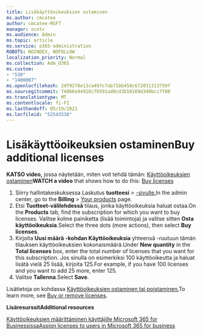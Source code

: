 ```yaml
---
title: Lisäkäyttöoikeuksien ostaminen
ms.author: cmcatee
author: cmcatee-MSFT
manager: scotv
ms.audience: Admin
ms.topic: article
ms.service: o365-administration
ROBOTS: NOINDEX, NOFOLLOW
localization_priority: Normal
ms.collection: Adm_O365
ms.custom:
- "530"
- "1400007"
ms.openlocfilehash: 2df9278e13ca497c7ab71bb458c672031313759f
ms.sourcegitcommit: f4866e94918c7b591ad0cd3b58169d340bcc7f00
ms.translationtype: MT
ms.contentlocale: fi-FI
ms.lasthandoff: 05/19/2021
ms.locfileid: "52543538"
---
```

# <a name="buy-additional-licenses"></a><span data-ttu-id="8a494-102">Lisäkäyttöoikeuksien ostaminen</span><span class="sxs-lookup"><span data-stu-id="8a494-102">Buy additional licenses</span></span>

<span data-ttu-id="8a494-103">**KATSO video,** jossa näytetään, miten voit tehdä tämän: [Käyttöoikeuksien ostaminen](https://go.microsoft.com/fwlink/p/?linkid=2154857)</span><span class="sxs-lookup"><span data-stu-id="8a494-103">**WATCH a video** that shows how to do this: [Buy licenses](https://go.microsoft.com/fwlink/p/?linkid=2154857)</span></span>

1. <span data-ttu-id="8a494-104">Siirry hallintakeskuksessa Laskutus **tuotteesi**  >  [-sivulle.](https://go.microsoft.com/fwlink/p/?linkid=842054)</span><span class="sxs-lookup"><span data-stu-id="8a494-104">In the admin center, go to the **Billing** > [Your products](https://go.microsoft.com/fwlink/p/?linkid=842054) page.</span></span>
2. <span data-ttu-id="8a494-105">Etsi **Tuotteet-välilehdessä** tilaus, jonka käyttöoikeuksia haluat ostaa.</span><span class="sxs-lookup"><span data-stu-id="8a494-105">On the **Products** tab, find the subscription for which you want to buy licenses.</span></span> <span data-ttu-id="8a494-106">Valitse kolme painiketta (lisää toimintoja) ja valitse sitten **Osta käyttöoikeuksia**.</span><span class="sxs-lookup"><span data-stu-id="8a494-106">Select the three dots (more actions), then select **Buy licenses**.</span></span>
3. <span data-ttu-id="8a494-107">Kirjoita **Uusi määrä** **-kohdan Käyttöoikeuksia** yhteensä -ruutuun tämän tilauksen käyttöoikeuksien kokonaismäärä.</span><span class="sxs-lookup"><span data-stu-id="8a494-107">Under **New quantity** in the **Total licenses** box, enter the total number of licenses that you want for this subscription.</span></span> <span data-ttu-id="8a494-108">Jos sinulla on esimerkiksi 100 käyttöoikeutta ja haluat lisätä vielä 25 lisää, kirjoita 125.</span><span class="sxs-lookup"><span data-stu-id="8a494-108">For example, if you have 100 licenses and you want to add 25 more, enter 125.</span></span>
4. <span data-ttu-id="8a494-109">Valitse **Tallenna**.</span><span class="sxs-lookup"><span data-stu-id="8a494-109">Select **Save**.</span></span>

<span data-ttu-id="8a494-110">Lisätietoja on kohdassa [Käyttöoikeuksien ostaminen tai poistaminen.](/microsoft-365/commerce/licenses/buy-licenses)</span><span class="sxs-lookup"><span data-stu-id="8a494-110">To learn more, see [Buy or remove licenses](/microsoft-365/commerce/licenses/buy-licenses).</span></span>

<span data-ttu-id="8a494-111">**Lisäresurssit**</span><span class="sxs-lookup"><span data-stu-id="8a494-111">**Additional resources**</span></span>

[<span data-ttu-id="8a494-112">Käyttöoikeuksien määrittäminen käyttäjille Microsoft 365 for Businessissa</span><span class="sxs-lookup"><span data-stu-id="8a494-112">Assign licenses to users in Microsoft 365 for business</span></span>](/microsoft-365/admin/manage/assign-licenses-to-users)